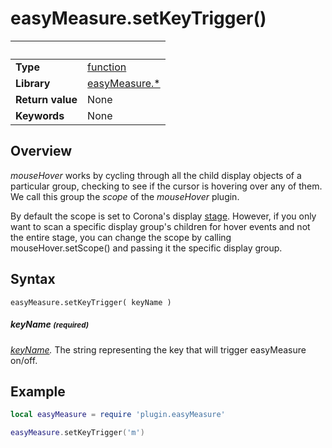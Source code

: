 # easyMeasure.setKeyTrigger()

|                      | &nbsp; 
| -------------------- | ---------------------------------------------------------------
| __Type__             | [function](http://docs.coronalabs.com/api/type/Function.html)
| __Library__          | [easyMeasure.*](Readme.markdown)
| __Return value__     | None
| __Keywords__         | None



## Overview

_mouseHover_ works by cycling through all the child display objects of a particular group, checking to see if the cursor is hovering over any of them. We call this group the _scope_ of the _mouseHover_ plugin.

By default the scope is set to Corona's display [stage](https://docs.coronalabs.com/api/type/StageObject/index.html). However, if you only want to scan a specific display group's children for hover events and not the entire stage, you can change the scope by calling mouseHover.setScope() and passing it the specific display group.

## Syntax

	easyMeasure.setKeyTrigger( keyName )

##### keyName <small>(required)</small>
_[keyName](https://docs.coronalabs.com/api/event/key/keyName.html)._ The string representing the key that will trigger easyMeasure on/off.

## Example

``````lua
local easyMeasure = require 'plugin.easyMeasure'

easyMeasure.setKeyTrigger('m')
``````

